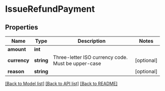 # IssueRefundPayment

## Properties
Name | Type | Description | Notes
------------ | ------------- | ------------- | -------------
**amount** | **int** |  | 
**currency** | **string** | Three-letter ISO currency code. Must be upper-case | [optional] 
**reason** | **string** |  | [optional] 

[[Back to Model list]](../../README.md#documentation-for-models) [[Back to API list]](../../README.md#documentation-for-api-endpoints) [[Back to README]](../../README.md)

